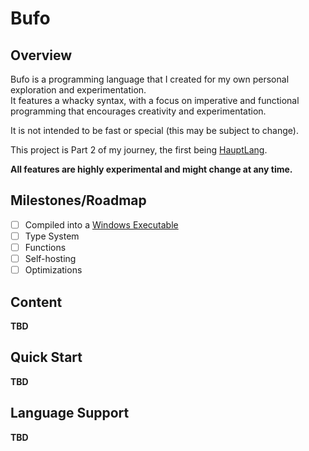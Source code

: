 # Bufo
## Overview
Bufo is a programming language that I created for my own personal exploration and experimentation.  
It features a whacky syntax, with a focus on imperative and functional programming that encourages creativity and experimentation.

It is not intended to be fast or special (this may be subject to change).

This project is Part 2 of my journey, the first being [HauptLang](https://github.com/MrLagSux/HauptLang).

**All features are highly experimental and might change at any time.**

## Milestones/Roadmap
- [ ] Compiled into a [Windows Executable](https://en.wikipedia.org/wiki/Portable_Executable)
- [ ] Type System
- [ ] Functions
- [ ] Self-hosting
- [ ] Optimizations

## Content
**TBD**

## Quick Start
**TBD**

## Language Support
**TBD**